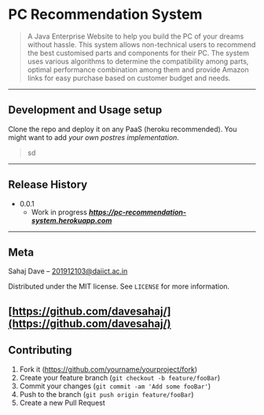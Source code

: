 # PC Recommendation System
> A Java Enterprise Website to help you build the PC of your dreams without hassle. This system allows non-technical users to recommend the best customised parts and components for their PC. The system uses various algorithms to determine the compatibility among parts, optimal performance combination among them and provide Amazon links for easy purchase based on customer budget and needs.
---
## Development and Usage setup

Clone the repo and deploy it on any PaaS (heroku recommended). You might want to add *your own postres implementation*.
> sd
---
## Release History


* 0.0.1
    * Work in progress ***https://pc-recommendation-system.herokuapp.com***
---
## Meta

Sahaj Dave – 201912103@daiict.ac.in

Distributed under the MIT license. See ``LICENSE`` for more information.

[https://github.com/davesahaj/](https://github.com/davesahaj/)
---
## Contributing

1. Fork it (<https://github.com/yourname/yourproject/fork>)
2. Create your feature branch (`git checkout -b feature/fooBar`)
3. Commit your changes (`git commit -am 'Add some fooBar'`)
4. Push to the branch (`git push origin feature/fooBar`)
5. Create a new Pull Request

